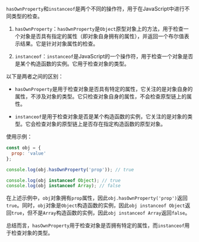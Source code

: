 `hasOwnProperty`和`instanceof`是两个不同的操作符，用于在JavaScript中进行不同类型的检查。

1. `hasOwnProperty`：`hasOwnProperty`是`Object`原型对象上的方法，用于检查一个对象是否具有指定的属性（即对象自身拥有的属性），并返回一个布尔值表示结果。它是针对对象属性的检查。

2. `instanceof`：`instanceof`是JavaScript的一个操作符，用于检查一个对象是否是某个构造函数的实例。它用于检查对象的类型。

以下是两者之间的区别：

* `hasOwnProperty`是用于检查对象是否具有特定的属性，它关注的是对象自身的属性，不涉及对象的类型。它只检查对象自身的属性，不会检查原型链上的属性。

* `instanceof`是用于检查对象是否是某个构造函数的实例，它关注的是对象的类型。它会检查对象的原型链上是否存在指定构造函数的原型对象。

使用示例：

```javascript
const obj = {
  prop: 'value'
};

console.log(obj.hasOwnProperty('prop')); // true

console.log(obj instanceof Object); // true
console.log(obj instanceof Array); // false
```

在上述示例中，`obj`对象拥有`prop`属性，因此`obj.hasOwnProperty('prop')`返回`true`。同时，`obj`对象是`Object`构造函数的实例，因此`obj instanceof Object`返回`true`，但不是`Array`构造函数的实例，因此`obj instanceof Array`返回`false`。

总结而言，`hasOwnProperty`用于检查对象是否拥有特定的属性，而`instanceof`用于检查对象的类型。
